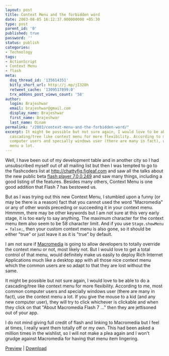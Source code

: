 ```yaml
---
layout: post
title: Context Menu and the forbidden word
date: 2003-08-05 16:12:37.000000000 +05:30
type: post
parent_id: '0'
published: true
password: ''
status: publish
categories:
- Technology
tags:
- ActionScript
- Context Menu
- flash
meta:
  dsq_thread_id: '135614351'
  bitly_short_url: http://j.mp/jI328h
  retweet_cache: '1309517899:0'
  trx_addons_post_views_count: '58'
author:
  login: Brajeshwar
  email: brajeshwar@gmail.com
  display_name: Brajeshwar
  first_name: Brajeshwar
  last_name: Oinam
permalink: "/2003/context-menu-and-the-forbidden-word/"
excerpt: It might be possible but not sure again, I would love to be able to do a
  cascading/tree like context menu for more flexibility. According to me, most common
  computer users and specially windows user (there are many in fact), use the context
  menu a lot.
---
```

<p>Well, I have been out of my development table and in another city so I had unsubscribed myself out of all mailing list but then I was tempted to go to the flashcoders list at <a href="http://chattyfig.figleaf.com" title="Flashcoder list at chattyfig">http://chattyfig.figleaf.com</a> and saw all the talks about the new public beta <a href="http://www.macromedia.com/software/flashplayer/public_beta/" title="Flash player 7,0,0,249 public beta">flash player 7,0,0,249</a> and saw many things, including a good listing of the features. Besides many others, Context Menu is one good addition that Flash 7 has bestowed us.</p>
<p><!--more--></p>
<p>But as I was trying out this new Context Menu, I stumbled upon a funny (or may be there is a reason) fact that you cannot used the word "Macromedia" or any of other words preceding or succeeding it in your context menu. Hmmmm, there may be other keywords but I am not sure at this very early stage, it is too early to say anything. The maximum character for the context menu item also seem to be 58 character limit. And if you use <code>Stage.showMenu = false;</code>, then your custom context menu is also gone, so it should be either "true" or just leave it as it is "true" by default.</p>
<p>I am not sure if <a href="http://www.macromedia.com" title="Macromedia">Macromedia</a> is going to allow developers to totally override the context menu or not, most likely not. But I would love to get a total control of that menu, would definitely make us easily to deploy Rich Internet Applications much like a desktop app with all those nice context menu which the common users are so adapt to that they are lost without the same.</p>
<p>It might be possible but not sure again, I would love to be able to do a cascading/tree like context menu for more flexibility. According to me, most common computer users and specially windows user (there are many in fact), use the context menu a lot. If you give the mouse to a kid (and any new computer user), they will try to click whichever is clickable and when they click on that "About Macromedia Flash 7 ..." then they are jettisoned out of your app.</p>
<p>I do not mind giving full credit of flash and linking to Macromedia but I feel at times, I really want them totally off or my own. This had been asked a million times in the wishlist, so I will not make a plea again and I won't grudge against Macromedia for having that menu item lingering.</p>
<p><a href="http://downloads.brajeshwar.com/flashmx2004/contextMenu/" title="Context Menu example">Preview</a> | <a href="http://downloads.brajeshwar.com/flashmx2004/contextMenu/contextMenu.zip" title="Download">Download</a></p>
